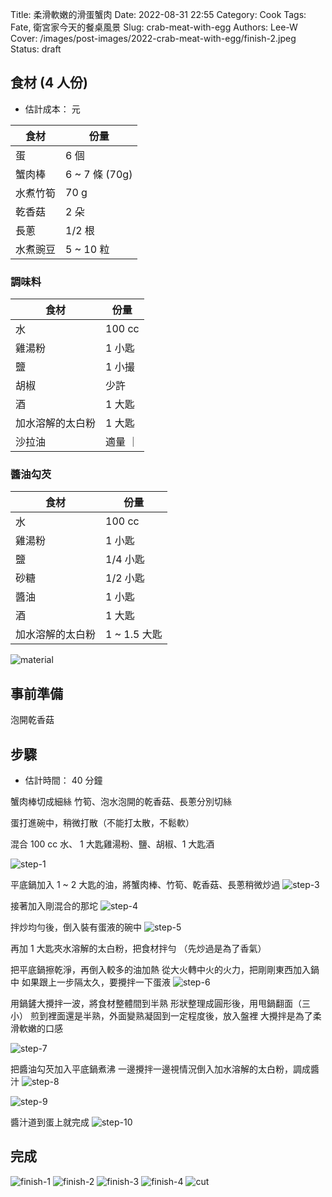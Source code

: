 Title: 柔滑軟嫩的滑蛋蟹肉
Date: 2022-08-31 22:55
Category: Cook
Tags: Fate, 衛宮家今天的餐桌風景
Slug: crab-meat-with-egg
Authors: Lee-W
Cover: /images/post-images/2022-crab-meat-with-egg/finish-2.jpeg
Status: draft

## 食材 (4 人份)
* 估計成本： 元

| 食材 | 份量 |
|---|---|
| 蛋 | 6 個 |
| 蟹肉棒 | 6 ~ 7 條 (70g) |
| 水煮竹筍 | 70 g |
| 乾香菇 | 2 朵 |
| 長蔥 | 1/2 根 |
| 水煮豌豆 | 5 ~ 10 粒 |

### 調味料

| 食材 | 份量 |
|---|---|
| 水 | 100 cc |
| 雞湯粉 | 1 小匙 |
| 鹽 | 1 小撮 |
| 胡椒 | 少許 |
| 酒 | 1 大匙 |
| 加水溶解的太白粉 | 1 大匙 |
| 沙拉油 | 適量 ｜

### 醬油勾芡

| 食材 | 份量 |
|---|---|
| 水 | 100 cc |
| 雞湯粉 | 1 小匙 |
| 鹽 | 1/4 小匙 |
| 砂糖 | 1/2 小匙 |
| 醬油 | 1 小匙 |
| 酒 | 1 大匙 |
| 加水溶解的太白粉 | 1 ~ 1.5 大匙 |

![material](/images/post-images/2022-crab-meat-with-egg/material.jpeg)

## 事前準備

泡開乾香菇

## 步驟
* 估計時間： 40 分鐘

蟹肉棒切成細絲
竹筍、泡水泡開的乾香菇、長蔥分別切絲


蛋打進碗中，稍微打散（不能打太散，不鬆軟）

混合 100 cc 水、 1 大匙雞湯粉、鹽、胡椒、1 大匙酒

![step-1](/images/post-images/2022-crab-meat-with-egg/step-1.jpeg)

平底鍋加入 1 ~ 2 大匙的油，將蟹肉棒、竹筍、乾香菇、長蔥稍微炒過
![step-3](/images/post-images/2022-crab-meat-with-egg/step-3.jpeg)

接著加入剛混合的那坨
![step-4](/images/post-images/2022-crab-meat-with-egg/step-4.jpeg)

拌炒均勻後，倒入裝有蛋液的碗中
![step-5](/images/post-images/2022-crab-meat-with-egg/step-5.jpeg)


再加 1 大匙夾水溶解的太白粉，把食材拌勻
（先炒過是為了香氣）

把平底鍋擦乾淨，再倒入較多的油加熱
從大火轉中火的火力，把剛剛東西加入鍋中
如果跟上一步隔太久，要攪拌一下蛋液
![step-6](/images/post-images/2022-crab-meat-with-egg/step-6.jpeg)



用鍋鏟大攪拌一波，將食材整體間到半熟
形狀整理成圓形後，用甩鍋翻面（三小）
煎到裡面還是半熟，外面變熟凝固到一定程度後，放入盤裡
大攪拌是為了柔滑軟嫩的口感

![step-7](/images/post-images/2022-crab-meat-with-egg/step-7.jpeg)


把醬油勾芡加入平底鍋煮沸
一邊攪拌一邊視情況倒入加水溶解的太白粉，調成醬汁
![step-8](/images/post-images/2022-crab-meat-with-egg/step-8.jpeg)

![step-9](/images/post-images/2022-crab-meat-with-egg/step-9.jpeg)



醬汁道到蛋上就完成
![step-10](/images/post-images/2022-crab-meat-with-egg/step-10.jpeg)


## 完成

![finish-1](/images/post-images/2022-crab-meat-with-egg/finish-1.jpeg)
![finish-2](/images/post-images/2022-crab-meat-with-egg/finish-2.jpeg)
![finish-3](/images/post-images/2022-crab-meat-with-egg/finish-3.jpeg)
![finish-4](/images/post-images/2022-crab-meat-with-egg/finish-4.jpeg)
![cut](/images/post-images/2022-crab-meat-with-egg/cut.jpeg)

